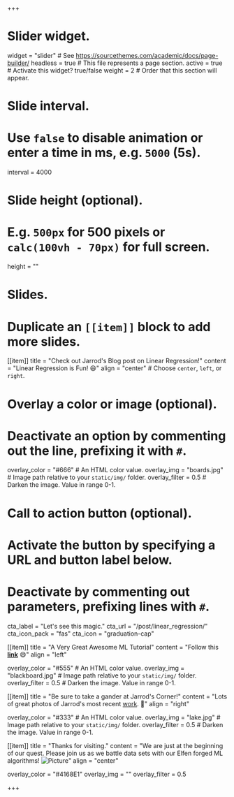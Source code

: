 +++
# Slider widget.
widget = "slider"  # See https://sourcethemes.com/academic/docs/page-builder/
headless = true  # This file represents a page section.
active = true  # Activate this widget? true/false
weight = 2  # Order that this section will appear.

# Slide interval.
# Use `false` to disable animation or enter a time in ms, e.g. `5000` (5s).
interval = 4000

# Slide height (optional).
# E.g. `500px` for 500 pixels or `calc(100vh - 70px)` for full screen.
height = ""

# Slides.
# Duplicate an `[[item]]` block to add more slides.
[[item]]
  title = "Check out Jarrod's Blog post on Linear Regression!"
  content = "Linear Regression is Fun! :smile:"
  align = "center"  # Choose `center`, `left`, or `right`.

  # Overlay a color or image (optional).
  #   Deactivate an option by commenting out the line, prefixing it with `#`.
  overlay_color = "#666"  # An HTML color value.
  overlay_img = "boards.jpg"  # Image path relative to your `static/img/` folder.
  overlay_filter = 0.5  # Darken the image. Value in range 0-1.

  # Call to action button (optional).
  #   Activate the button by specifying a URL and button label below.
  #   Deactivate by commenting out parameters, prefixing lines with `#`.
  cta_label = "Let's see this magic."
  cta_url = "/post/linear_regression/"
  cta_icon_pack = "fas"
  cta_icon = "graduation-cap"

[[item]]
  title = "A Very Great Awesome ML Tutorial"
  content = "Follow this [**link**](/tutorials/newtutorial/) :smile:"
  align = "left"

  overlay_color = "#555"  # An HTML color value.
  overlay_img = "blackboard.jpg"  # Image path relative to your `static/img/` folder.
  overlay_filter = 0.5  # Darken the image. Value in range 0-1.

[[item]]
  title = "Be sure to take a gander at Jarrod's Corner!"
  content = "Lots of great photos of Jarrod's most recent [work](/jcorner/). :dragon:"
  align = "right"

  overlay_color = "#333"  # An HTML color value.
  overlay_img = "lake.jpg"  # Image path relative to your `static/img/` folder.
  overlay_filter = 0.5  # Darken the image. Value in range 0-1.
  
[[item]]
  title = "Thanks for visiting."
  content = "We are just at the beginning of our quest. Please join us as we battle data sets with our Elfen forged ML algorithms! ![Picture](/static/img/mace_01_t.png)"
  align = "center"
  
  overlay_color = "#4168E1"
  overlay_img = ""
  overlay_filter = 0.5
  
+++
